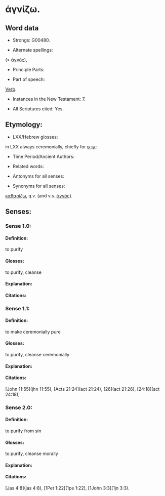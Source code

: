 # ἁγνίζω.

<!-- Status: S2=NeedsReview -->
<!-- Lexica used for edits: BDAG LN FFM BN LSJM MM   -->

## Word data

* Strongs: G00480.

* Alternate spellings:

(> [ἁγνός]()),

* Principle Parts: 


* Part of speech: 

[Verb](http://ugg.readthedocs.io/en/latest/verb.html).

* Instances in the New Testament: 7.

* All Scriptures cited: Yes.

## Etymology: 


* LXX/Hebrew glosses: 

in LXX always ceremonially, chiefly for [קדשׁ](//en-uhl/H6942);

* Time Period/Ancient Authors: 


* Related words: 

* Antonyms for all senses:

* Synonyms for all senses: 

 [καθαρίζω](), q.v. (and v.s. [ἁγνός]()).

## Senses: 

### Sense  1.0: 

#### Definition: 

to purify

#### Glosses:

to purify, cleanse

#### Explanation:


#### Citations: 

### Sense  1.1: 

#### Definition: 

to make ceremonially pure 

#### Glosses:

to purify, cleanse ceremonially 

#### Explanation:


#### Citations: 

[John 11:55](jhn 11:55), [Acts 21:24](act 21:24), [26](act 21:26), [24:18](act 24:18),

### Sense  2.0: 

#### Definition: 

to purify from sin

#### Glosses:

to purify, cleanse morally

#### Explanation:

#### Citations: 

[Jas 4:8](jas 4:8), [1Pet 1:22](1pe 1:22), [1John 3:3](1jn 3:3).
